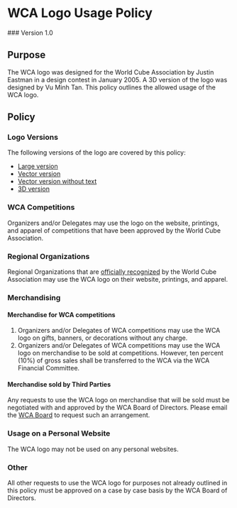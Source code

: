 # WCA Logo Usage Policy
<div class="version">
### Version 1.0
</div>

## Purpose
The WCA logo was designed for the World Cube Association by Justin Eastman in a design contest in January 2005. A 3D version of the logo was designed by Vu Minh Tan. This policy outlines the allowed usage of the WCA logo.

## Policy
### Logo Versions
The following versions of the logo are covered by this policy:

- [Large version](wca{files/WCAlogo_XL.jpg})
- [Vector version](wca{files/WCAlogo.svg})
- [Vector version without text](wca{files/WCAlogo_notext.svg})
- [3D version](wca{files/WCALogo3D.png})

### WCA Competitions
Organizers and/or Delegates may use the logo on the website, printings, and apparel of competitions that have been approved by the World Cube Association.

### Regional Organizations
Regional Organizations that are [officially recognized](wca{organizations}) by the World Cube Association may use the WCA logo on their website, printings, and apparel.

### Merchandising
#### Merchandise for WCA competitions
1. Organizers and/or Delegates of WCA competitions may use the WCA logo on gifts, banners, or decorations without any charge.
2. Organizers and/or Delegates of WCA competitions may use the WCA logo on merchandise to be sold at competitions. However, ten percent (10%) of gross sales shall be transferred to the WCA via the WCA Financial Committee.

#### Merchandise sold by Third Parties
Any requests to use the WCA logo on merchandise that will be sold must be negotiated with and approved by the WCA Board of Directors. Please email the [WCA Board](mailto:board@worldcubeassociation.org) to request such an arrangement.

### Usage on a Personal Website
The WCA logo may not​ be used on any personal websites.

<div class="page-break"></div>

### Other
All other requests to use the WCA logo for purposes not already outlined in this policy must be approved on a case by case basis by the WCA Board of Directors.
